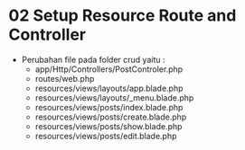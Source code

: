 # 02 Setup Resource Route and Controller

- Perubahan file pada folder crud yaitu :
    - app/Http/Controllers/PostControler.php
    - routes/web.php
    - resources/views/layouts/app.blade.php
    - resources/views/layouts/_menu.blade.php
    - resources/views/posts/index.blade.php
    - resources/views/posts/create.blade.php
    - resources/views/posts/show.blade.php
    - resources/views/posts/edit.blade.php